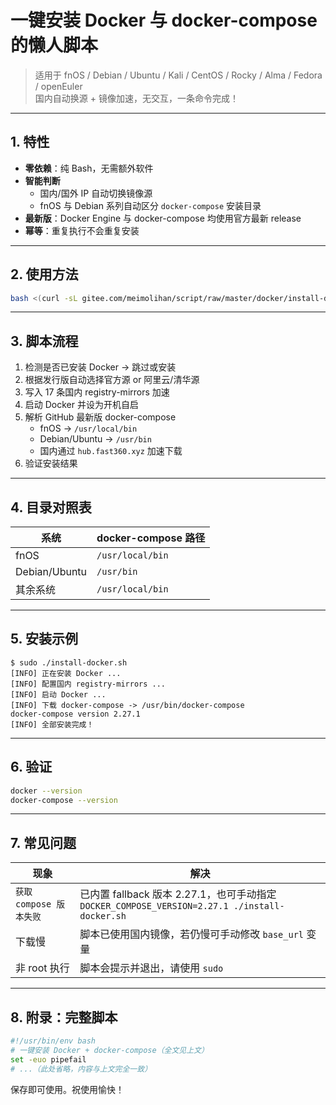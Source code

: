 # 一键安装 Docker 与 docker-compose 的懒人脚本

> 适用于 fnOS / Debian / Ubuntu / Kali / CentOS / Rocky / Alma / Fedora / openEuler  
> 国内自动换源 + 镜像加速，无交互，一条命令完成！

---

## 1. 特性

- **零依赖**：纯 Bash，无需额外软件  
- **智能判断**  
  - 国内/国外 IP 自动切换镜像源  
  - fnOS 与 Debian 系列自动区分 `docker-compose` 安装目录  
- **最新版**：Docker Engine 与 docker-compose 均使用官方最新 release  
- **幂等**：重复执行不会重复安装  

---

## 2. 使用方法

```bash
bash <(curl -sL gitee.com/meimolihan/script/raw/master/docker/install-docker.sh)
```

---

## 3. 脚本流程

1. 检测是否已安装 Docker → 跳过或安装  
2. 根据发行版自动选择官方源 or 阿里云/清华源  
3. 写入 17 条国内 registry-mirrors 加速  
4. 启动 Docker 并设为开机自启  
5. 解析 GitHub 最新版 docker-compose  
   - fnOS → `/usr/local/bin`  
   - Debian/Ubuntu → `/usr/bin`  
   - 国内通过 `hub.fast360.xyz` 加速下载  
6. 验证安装结果

---

## 4. 目录对照表

| 系统          | docker-compose 路径 |
| ------------- | ------------------- |
| fnOS          | `/usr/local/bin`    |
| Debian/Ubuntu | `/usr/bin`          |
| 其余系统      | `/usr/local/bin`    |

---

## 5. 安装示例

```text
$ sudo ./install-docker.sh
[INFO] 正在安装 Docker ...
[INFO] 配置国内 registry-mirrors ...
[INFO] 启动 Docker ...
[INFO] 下载 docker-compose -> /usr/bin/docker-compose
docker-compose version 2.27.1
[INFO] 全部安装完成！
```

---

## 6. 验证

```bash
docker --version
docker-compose --version
```

---

## 7. 常见问题

| 现象                    | 解决                                                         |
| ----------------------- | ------------------------------------------------------------ |
| `获取 compose 版本失败` | 已内置 fallback 版本 2.27.1，也可手动指定 `DOCKER_COMPOSE_VERSION=2.27.1 ./install-docker.sh` |
| 下载慢                  | 脚本已使用国内镜像，若仍慢可手动修改 `base_url` 变量         |
| 非 root 执行            | 脚本会提示并退出，请使用 `sudo`                              |

---

## 8. 附录：完整脚本

```bash
#!/usr/bin/env bash
# 一键安装 Docker + docker-compose（全文见上文）
set -euo pipefail
# ...（此处省略，内容与上文完全一致）
```

保存即可使用。祝使用愉快！



